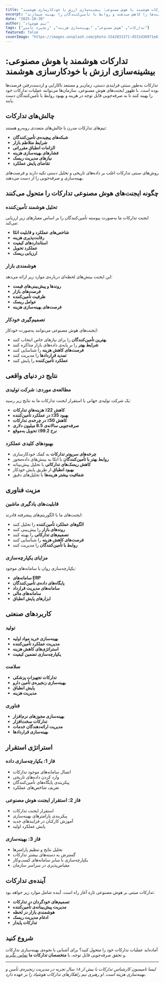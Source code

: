 ```yaml
---
title: "تدارکات هوشمند با هوش مصنوعی: بیشینه‌سازی ارزش با خودکارسازی هوشمند"
excerpt: "بیاموزید چگونه ایجنت‌های هوش مصنوعی فرایندهای تدارکات را متحول می‌کنند، هزینه‌ها را کاهش می‌دهند و روابط با تأمین‌کنندگان را بهینه می‌سازند."
date: "2025-10-30"
author: "تیم هوشپاد"
tags: ["تدارکات", "هوش مصنوعی", "بهینه‌سازی هزینه", "زنجیره تأمین"]
featured: false
coverImage: "https://images.unsplash.com/photo-1542831371-d531d36971e6?q=80&w=1600&auto=format&fit=crop"
---
```


# تدارکات هوشمند با هوش مصنوعی: بیشینه‌سازی ارزش با خودکارسازی هوشمند

تدارکات به‌طور سنتی فرایندی دستی، زمان‌بر و مستعد ناکارایی و از‌دست‌رفتن فرصت‌ها بوده است. با ظهور ایجنت‌های هوش مصنوعی، سازمان‌ها می‌توانند عملیات تدارکات خود را بهینه کنند تا به صرفه‌جویی قابل توجه در هزینه و بهبود روابط با تأمین‌کنندگان دست یابند.

## چالش‌های تدارکات

تیم‌های تدارکات مدرن با چالش‌های متعددی روبه‌رو هستند:

- **شبکه‌های پیچیده‌ی تأمین‌کنندگان**
- **شرایط متلاطم بازار**
- **الزامات انطباق مقرراتی**
- **فشارهای بهینه‌سازی هزینه**
- **نیازهای مدیریت ریسک**
- **تقاضای پایش عملکرد**

روش‌های سنتی تدارکات اغلب بر داده‌های تاریخی و تحلیل دستی تکیه دارند و فرصت‌های بهینه‌سازی و صرفه‌جویی را از دست می‌دهند.

## چگونه ایجنت‌های هوش مصنوعی تدارکات را متحول می‌کنند

### تحلیل هوشمند تأمین‌کننده

ایجنت تدارکات ما به‌صورت پیوسته تأمین‌کنندگان را بر اساس معیارهای زیر ارزیابی می‌کند:

- **شاخص‌های عملکرد و قابلیت اتکا**
- **رقابت‌پذیری هزینه**
- **استانداردهای کیفیت**
- **عملکرد تحویل**
- **ارزیابی ریسک**

### هوشمندی بازار

این ایجنت بینش‌های لحظه‌ای درباره‌ی موارد زیر ارائه می‌دهد:

- **روندها و پیش‌بینی‌های قیمت**
- **فرصت‌های بازار**
- **ظرفیت تأمین‌کننده**
- **عوامل ریسک**
- **فرصت‌های بهینه‌سازی هزینه**

### تصمیم‌گیری خودکار

ایجنت‌های هوش مصنوعی می‌توانند به‌صورت خودکار:

- **بهترین تأمین‌کنندگان** را برای نیازهای خاص انتخاب کنند
- **شرایط بهتر** را بر پایه‌ی داده‌های بازار مذاکره کنند
- **فرصت‌های کاهش هزینه** را شناسایی کنند
- **تمدید قراردادها** را مدیریت کنند
- **عملکرد تأمین‌کننده** را پایش کنند

## نتایج در دنیای واقعی

### مطالعه‌ی موردی: شرکت تولیدی

یک شرکت تولیدی جهانی با استقرار ایجنت تدارکات ما به نتایج زیر رسید:

- **کاهش 22٪ هزینه‌های تدارکات**
- **بهبود 35٪ در عملکرد تأمین‌کننده**
- **کاهش 50٪ در چرخه‌ی تدارکات**
- **صرفه‌جویی سالانه‌ی 8.5 میلیون دلاری**
- **نرخ 99.2٪ تحویل به‌موقع**

### بهبودهای کلیدی عملکرد

- **چرخه‌های سریع‌تر تدارکات** به کمک خودکارسازی
- **روابط بهتر با تأمین‌کنندگان** با اتکا به بینش‌های داده‌محور
- **کاهش ریسک‌های تدارکاتی** با تحلیل پیش‌بینانه
- **بهبود انطباق** از طریق پایش خودکار
- **شفافیت بیشتر هزینه‌ها** با تحلیل‌های دقیق

## مزیت فناوری

### قابلیت‌های یادگیری ماشین

ایجنت‌های ما با الگوریتم‌های پیشرفته قادرند:

- **الگوهای عملکرد تأمین‌کننده** را تحلیل کنند
- **روندهای بازار** را پیش‌بینی کنند
- **تصمیم‌های تدارکاتی** را بهینه کنند
- **فرصت‌های کاهش هزینه** را شناسایی کنند
- **روابط با تأمین‌کنندگان** را مدیریت کنند

### مزایای یکپارچه‌سازی

یکپارچه‌سازی روان با سامانه‌های موجود:

- **سامانه‌های ERP**
- **پایگاه‌های داده‌ی تأمین‌کنندگان**
- **سامانه‌های مدیریت قرارداد**
- **سامانه‌های مالی**
- **ابزارهای پایش انطباق**

## کاربردهای صنعتی

### تولید

- **بهینه‌سازی خرید مواد اولیه**
- **مدیریت عملکرد تأمین‌کننده**
- **استراتژی‌های کاهش هزینه**
- **یکپارچه‌سازی تضمین کیفیت**

### سلامت

- **تدارکات تجهیزات پزشکی**
- **بهینه‌سازی زنجیره‌ی تأمین دارو**
- **پایش انطباق**
- **مدیریت هزینه**

### فناوری

- **بهینه‌سازی مجوزهای نرم‌افزار**
- **تدارکات سخت‌افزار**
- **مدیریت ارائه‌دهندگان خدمات**
- **بهینه‌سازی قراردادها**

## استراتژی استقرار

### فاز 1: یکپارچه‌سازی داده

- اتصال سامانه‌های موجود تدارکات
- وارد کردن داده‌های تاریخی
- پیکربندی پایگاه‌های تأمین‌کنندگان
- تعریف شاخص‌های عملکرد

### فاز 2: استقرار ایجنت هوش مصنوعی

- استقرار ایجنت تدارکات
- پیکربندی پارامترهای بهینه‌سازی
- آموزش کارکنان در فرایندهای جدید
- پایش عملکرد اولیه

### فاز 3: بهینه‌سازی

- تحلیل نتایج و تنظیم پارامترها
- گسترش به دسته‌های بیشتر تدارکات
- یکپارچه‌سازی با سایر سامانه‌های کسب‌وکار
- مقیاس‌پذیری در سراسر سازمان

## آینده‌ی تدارکات

تدارکات مبتنی بر هوش مصنوعی تازه آغاز راه است. آینده شامل موارد زیر خواهد بود:

- **تصمیم‌های خودگردان در تدارکات**
- **مدیریت پیش‌بینانه‌ی تأمین‌کننده**
- **هوشمندی بازار در لحظه**
- **ادغام مدیریت ریسک**
- **تدارکات پایدار**

## شروع کنید

آماده‌اید عملیات تدارکات خود را متحول کنید؟ برای آشنایی با نحوه‌ی بهینه‌سازی تدارکات و تحقق صرفه‌جویی قابل توجه، با **متخصصان تدارکات ما** [تماس بگیرید](/#contact).

---

_لیسا تامپسون کارشناس تدارکات با بیش از ۱۸ سال تجربه در مدیریت زنجیره‌ی تأمین و بهینه‌سازی هزینه است. او رهبری تیم راهکارهای تدارکات هوشپاد را بر عهده دارد._
